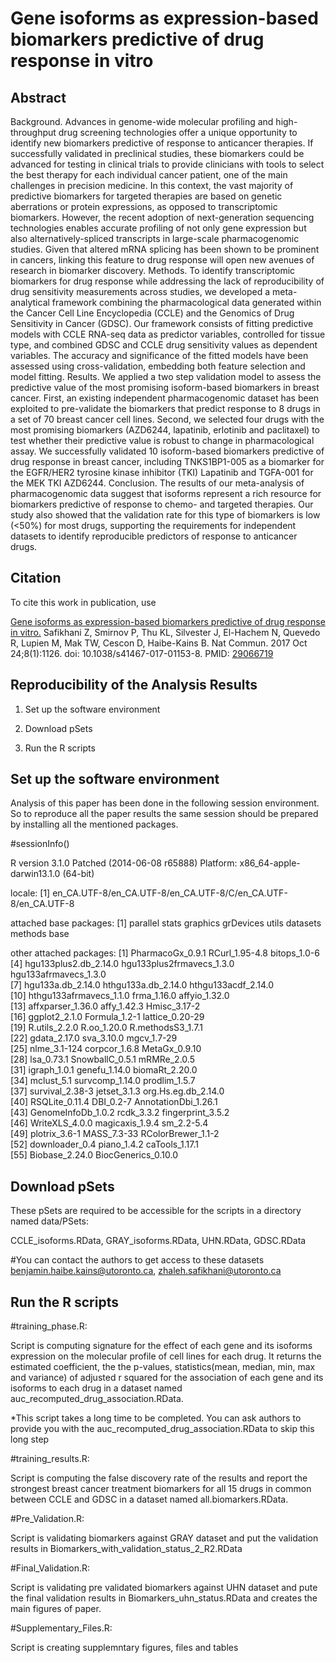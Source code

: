 Gene isoforms as expression-based biomarkers predictive of drug response in vitro
=================================================================


Abstract
--------

Background. Advances in genome-wide molecular profiling and high-throughput drug screening technologies offer a unique opportunity to identify new biomarkers predictive of response to anticancer therapies. If successfully validated in preclinical studies, these biomarkers could be advanced for testing in clinical trials to provide clinicians with tools to select the best therapy for each individual cancer patient, one of the main challenges in precision medicine. In this context, the vast majority of predictive biomarkers for targeted therapies are based on genetic aberrations or protein expressions, as opposed to transcriptomic biomarkers. However, the recent adoption of next-generation sequencing technologies enables accurate profiling of not only gene expression but also alternatively-spliced transcripts in large-scale pharmacogenomic studies. Given that altered mRNA splicing has been shown to be prominent in cancers, linking this feature to drug response will open new avenues of research in biomarker discovery. 
Methods. To identify transcriptomic biomarkers for drug response while addressing the lack of reproducibility of drug sensitivity measurements across studies, we developed a meta-analytical framework combining the pharmacological data generated within the Cancer Cell Line Encyclopedia (CCLE) and the Genomics of Drug Sensitivity in Cancer (GDSC). Our framework consists of fitting predictive models with CCLE RNA-seq data as predictor variables, controlled for tissue type, and combined GDSC and CCLE drug sensitivity values as dependent variables. The accuracy and significance of the fitted models have been assessed using cross-validation, embedding both feature selection and model fitting.
Results. We applied a two step validation model to assess the predictive value of the most promising isoform-based biomarkers in breast cancer. First, an existing independent pharmacogenomic dataset has been exploited to pre-validate the biomarkers that predict response to 8 drugs in a set of 70 breast cancer cell lines. Second, we selected four drugs with the most promising biomarkers (AZD6244, lapatinib, erlotinib and paclitaxel) to test whether their predictive value is robust to change in pharmacological assay. We successfully validated 10 isoform-based biomarkers predictive of drug response in breast cancer, including TNKS1BP1-005 as a biomarker for the EGFR/HER2 tyrosine kinase inhibitor (TKI) Lapatinib and TGFA-001 for the MEK TKI AZD6244. 
Conclusion. The results of our meta-analysis of pharmacogenomic data suggest that isoforms represent a rich resource for biomarkers predictive of response to chemo- and targeted therapies. Our study also showed that the validation rate for this type of biomarkers is low (<50%) for most drugs, supporting the requirements for independent datasets to identify reproducible predictors of response to anticancer drugs.
 

Citation
--------

To cite this work in publication, use

<a href="https://www.nature.com/articles/s41467-017-01153-8">Gene isoforms as expression-based biomarkers predictive of drug response in vitro.</a>
Safikhani Z, Smirnov P, Thu KL, Silvester J, El-Hachem N, Quevedo R, Lupien M, Mak TW, Cescon D, Haibe-Kains B.
Nat Commun. 2017 Oct 24;8(1):1126. doi: 10.1038/s41467-017-01153-8.
PMID: <a href="https://www.ncbi.nlm.nih.gov/pubmed/29066719">29066719</a>


Reproducibility of the Analysis Results
--------------------------------------------

1.  Set up the software environment

2.   Download pSets

3.   Run the R scripts


Set up the software environment
-------------------------------

Analysis of this paper has been done in the following session environment. So to reproduce all the paper results the same session should be prepared by installing all the mentioned packages.

#sessionInfo()

R version 3.1.0 Patched (2014-06-08 r65888)
Platform: x86_64-apple-darwin13.1.0 (64-bit)

locale:
[1] en_CA.UTF-8/en_CA.UTF-8/en_CA.UTF-8/C/en_CA.UTF-8/en_CA.UTF-8

attached base packages:
[1] parallel  stats     graphics  grDevices utils     datasets  methods   base     

other attached packages:
 [1] PharmacoGx_0.9.1          RCurl_1.95-4.8            bitops_1.0-6             
 [4] hgu133plus2.db_2.14.0     hgu133plus2frmavecs_1.3.0 hgu133afrmavecs_1.3.0    
 [7] hgu133a.db_2.14.0         hthgu133a.db_2.14.0       hthgu133acdf_2.14.0      
[10] hthgu133afrmavecs_1.1.0   frma_1.16.0               affyio_1.32.0            
[13] affxparser_1.36.0         affy_1.42.3               Hmisc_3.17-2             
[16] ggplot2_2.1.0             Formula_1.2-1             lattice_0.20-29          
[19] R.utils_2.2.0             R.oo_1.20.0               R.methodsS3_1.7.1        
[22] gdata_2.17.0              sva_3.10.0                mgcv_1.7-29              
[25] nlme_3.1-124              corpcor_1.6.8             MetaGx_0.9.10            
[28] lsa_0.73.1                SnowballC_0.5.1           mRMRe_2.0.5              
[31] igraph_1.0.1              genefu_1.14.0             biomaRt_2.20.0           
[34] mclust_5.1                survcomp_1.14.0           prodlim_1.5.7            
[37] survival_2.38-3           jetset_3.1.3              org.Hs.eg.db_2.14.0      
[40] RSQLite_0.11.4            DBI_0.2-7                 AnnotationDbi_1.26.1     
[43] GenomeInfoDb_1.0.2        rcdk_3.3.2                fingerprint_3.5.2        
[46] WriteXLS_4.0.0            magicaxis_1.9.4           sm_2.2-5.4               
[49] plotrix_3.6-1             MASS_7.3-33               RColorBrewer_1.1-2       
[52] downloader_0.4            piano_1.4.2               caTools_1.17.1           
[55] Biobase_2.24.0            BiocGenerics_0.10.0   

Download pSets
-------------------------------

These pSets are required to be accessible for the scripts in a directory named data/PSets:

CCLE_isoforms.RData, GRAY_isoforms.RData, UHN.RData, GDSC.RData

#You can contact the authors to get access to these datasets
benjamin.haibe.kains@utoronto.ca, zhaleh.safikhani@utoronto.ca

Run the R scripts
-------------------------------

#training_phase.R: 

Script is computing signature for the effect of each gene and its isoforms expression on the molecular profile of cell lines for each drug. It returns the estimated coefficient, the the p-values, statistics(mean, median, min, max and variance) of adjusted r squared for the association of each gene and its isoforms to each drug in a dataset named auc_recomputed_drug_association.RData.

*This script takes a long time to be completed. You can ask authors to provide you with the auc_recomputed_drug_association.RData to skip this long step

#training_results.R: 

Script is computing the false discovery rate of the results and report the strongest breast cancer treatment biomarkers for all 15 drugs in common between CCLE and GDSC in a dataset named all.biomarkers.RData.

#Pre_Validation.R: 

Script is validating biomarkers against GRAY dataset and put the validation results in Biomarkers_with_validation_status_2_R2.RData

#Final_Validation.R: 

Script is validating pre validated biomarkers against UHN dataset and pute the final validation results in Biomarkers_uhn_status.RData and creates the main figures of paper.

#Supplementary_Files.R: 

Script is creating supplemntary figures, files and tables

